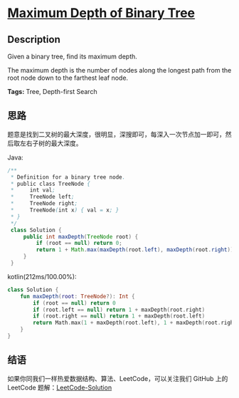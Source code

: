 # [Maximum Depth of Binary Tree][title]

## Description

Given a binary tree, find its maximum depth.

The maximum depth is the number of nodes along the longest path from the root node down to the farthest leaf node.

**Tags:** Tree, Depth-first Search


## 思路

题意是找到二叉树的最大深度，很明显，深搜即可，每深入一次节点加一即可，然后取左右子树的最大深度。

Java:
```java
/**
 * Definition for a binary tree node.
 * public class TreeNode {
 *     int val;
 *     TreeNode left;
 *     TreeNode right;
 *     TreeNode(int x) { val = x; }
 * }
 */
 class Solution {
     public int maxDepth(TreeNode root) {
         if (root == null) return 0;
         return 1 + Math.max(maxDepth(root.left), maxDepth(root.right));
     }
 }
```

kotlin(212ms/100.00%):
```kotlin
class Solution {
    fun maxDepth(root: TreeNode?): Int {
        if (root == null) return 0
        if (root.left == null) return 1 + maxDepth(root.right)
        if (root.right == null) return 1 + maxDepth(root.left)
        return Math.max(1 + maxDepth(root.left), 1 + maxDepth(root.right))
    }
}
```

## 结语

如果你同我们一样热爱数据结构、算法、LeetCode，可以关注我们 GitHub 上的 LeetCode 题解：[LeetCode-Solution][ls]



[title]: https://leetcode.com/problems/maximum-depth-of-binary-tree
[ls]: https://github.com/RichCodersAndMe/LeetCode-Solution
